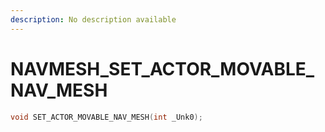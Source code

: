 ```yaml
---
description: No description available 
---
```


# NAVMESH\_SET_ACTOR_MOVABLE_NAV_MESH

```cpp
void SET_ACTOR_MOVABLE_NAV_MESH(int _Unk0);
```